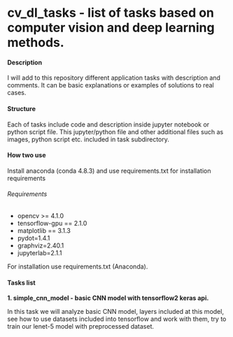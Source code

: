 # cv_dl_tasks - list of tasks based on computer vision and deep learning methods.

#### Description
I will add to this repository different application tasks with description and comments. 
It can be basic explanations or examples of solutions to real cases.

#### Structure
Each of tasks include code and description inside jupyter notebook or python script file.
This jupyter/python file and other additional files such as images, python script etc. included in task subdirectory.

#### How two use
Install anaconda (conda 4.8.3) and use requirements.txt for installation requirements

###### Requirements
- opencv >= 4.1.0
- tensorflow-gpu == 2.1.0
- matplotlib == 3.1.3 
- pydot=1.4.1
- graphviz=2.40.1
- jupyterlab=2.1.1

For installation use requirements.txt (Anaconda).

#### Tasks list
**1. simple_cnn_model - basic CNN model with tensorflow2 keras api.**

In this task we will analyze basic CNN model, 
layers included at this model, see how to use datasets included into tensorflow and work with them,
try to train our lenet-5 model with preprocessed dataset.
